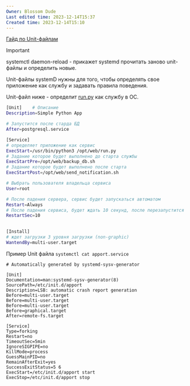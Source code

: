 ```yaml
---
Owner: Blossom Dude
Last edited time: 2023-12-14T15:37
Created time: 2023-12-14T15:10
---
```

[Гайд по Unit-файлам](https://linux-notes.org/pishem-systemd-unit-fajl/)

> [!important]  
> systemctl daemon-reload - прикажет systemd прочитать заново unit-файлы и определить новые.  

  

Unit-файлы systemD нужны для того, чтобы определять свое приложение как службу и задавать правила поведения.

  

Unit-файл ниже - определит [run.py](http://run.py) как службу в ОС.

```Bash
[Unit]    # Описание
Description=Simple Python App

# Запустится после старда БД
After=postgresql.service

[Service]
# определяет приложение как сервис
ExecStart=/usr/bin/python3 /opt/web/run.py
# Задание которое будет выполнено до старта службы
ExecStartPre=/opt/web/backup_db.sh
# Задание которое будет выполнено после старта
ExecStartPost=/opt/web/send_notification.sh

# Выбрать пользователя владельца сервиса
User=root

# После падения сервера, сервис будет запускаться автоматом
Restart=Always
# После падения сервиса, будет ждать 10 секунд, после перезапустится
RestartSec=10 

         
[Install]
# ждет загрузки 3 уровня загрузки (non-graphic)
WantendBy=multi-user.target 
```


Пример Unit файла
`systemctl cat apport.service`
```
# Automatically generated by systemd-sysv-generator

[Unit]
Documentation=man:systemd-sysv-generator(8)
SourcePath=/etc/init.d/apport
Description=LSB: automatic crash report generation
Before=multi-user.target
Before=multi-user.target
Before=multi-user.target
Before=graphical.target
After=remote-fs.target

[Service]
Type=forking
Restart=no
TimeoutSec=5min
IgnoreSIGPIPE=no
KillMode=process
GuessMainPID=no
RemainAfterExit=yes
SuccessExitStatus=5 6
ExecStart=/etc/init.d/apport start
ExecStop=/etc/init.d/apport stop
```